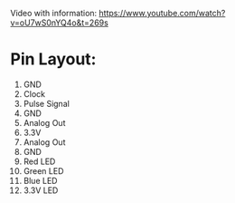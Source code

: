 Video with information: https://www.youtube.com/watch?v=oU7wS0nYQ4o&t=269s

# Pin Layout:

1. GND
2. Clock
3. Pulse Signal
4. GND
5. Analog Out
6. 3.3V
7. Analog Out
8. GND
9. Red LED
10. Green LED
11. Blue LED
12. 3.3V LED